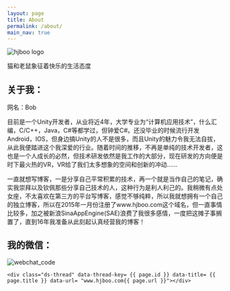 ```yaml
---
layout: page
title: About
permalink: /about/
main_nav: true
---
```


![hjboo logo](http://hjboo.github.io/assets/images/personal_image.jpg)

猫和老鼠象征着快乐的生活态度


## 关于我：

网名：Bob

目前是一个Unity开发者，从业将近4年，大学专业为“计算机应用技术”，什么汇编，C/C++，Java，C#等都学过，但钟爱C#。还没毕业的时候流行开发Android，IOS，但身边搞Unity的人不是很多，而且Unity的魅力令我无法自拔，从此我便踏进这个我深爱的行业。随着时间的推移，不再是单纯的技术开发者，这也是一个人成长的必然，但技术研发依然是我工作的大部分，现在研发的方向便是时下最火热的VR，VR给了我们太多想象的空间和创新的冲动……<br>

一直就想写博客，一是分享自己平常积累的技术，再一个就是当作自己的笔记，确实我崇拜以及钦佩那些分享自己技术的人，这种行为是利人利己的。我稍微有点处女座，不太喜欢在第三方的平台写博客，感觉不够纯粹，所以我就想拥有一个自己的独立博客，所以在2015年一月份注册了www.hjboo.com这个域名，但一直事情比较多，加之被新浪SinaAppEngine(SAE)浪费了我很多感情，一度把这摊子事搁置了，直到16年我准备从此刻起认真经营我的博客！

## 我的微信：
<img src="http://www.hjboo.com/assets/images/webchat_code.jpg" alt="webchat_code" class="profile" align="center">

<!-- 多说评论框 start -->
	<div class="ds-thread" data-thread-key= {{ page.id }} data-title= {{ page.title }} data-url= "www.hjboo.com{{ page.url }}"></div>
<!-- 多说评论框 end -->
<!-- 多说公共JS代码 start (一个网页只需插入一次) -->
<script type="text/javascript">
var duoshuoQuery = {short_name:"hjboo"};
	(function() {
		var ds = document.createElement('script');
		ds.type = 'text/javascript';ds.async = true;
		ds.src = (document.location.protocol == 'https:' ? 'https:' : 'http:') + '//static.duoshuo.com/embed.js';
		ds.charset = 'UTF-8';
		(document.getElementsByTagName('head')[0]
		 || document.getElementsByTagName('body')[0]).appendChild(ds);
	})();
	</script>
<!-- 多说公共JS代码 end -->
